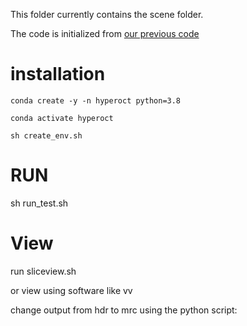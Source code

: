 This folder currently contains the scene folder.

The code is initialized from [our previous code](https://github.com/darglein/NeAT)
# installation

`conda create -y -n hyperoct python=3.8`

`conda activate hyperoct`

`sh create_env.sh`



# RUN

sh run_test.sh



# View

run sliceview.sh

or view using software like vv

change output from hdr to mrc using the python script: 